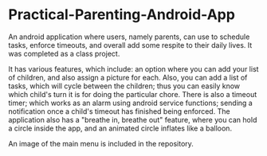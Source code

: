 # Practical-Parenting-Android-App
An android application where users, namely parents, can use to schedule tasks, enforce timeouts, and overall add some respite to their daily lives. It was completed as a class project.

It has various features, which include: an option where you can add your list of children, and also assign a picture for each.
Also, you can add a list of tasks, which will cycle between the children; thus you can easily know which child's turn it is for doing the particular chore.
There is also a timeout timer; which works as an alarm using android service functions; sending a notification once a child's timeout has finished being enforced.
The application also has a "breathe in, breathe out" feature, where you can hold a circle inside the app, and an animated circle inflates like a balloon.

An image of the main menu is included in the repository.
